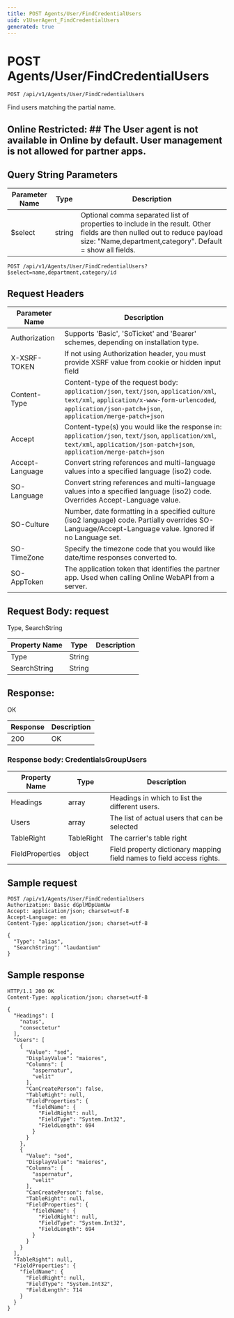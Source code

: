 ```yaml
---
title: POST Agents/User/FindCredentialUsers
uid: v1UserAgent_FindCredentialUsers
generated: true
---
```


# POST Agents/User/FindCredentialUsers

```http
POST /api/v1/Agents/User/FindCredentialUsers
```

Find users matching the partial name.


## Online Restricted: ## The User agent is not available in Online by default. User management is not allowed for partner apps.






## Query String Parameters

| Parameter Name | Type |  Description |
|----------------|------|--------------|
| $select | string |  Optional comma separated list of properties to include in the result. Other fields are then nulled out to reduce payload size: "Name,department,category". Default = show all fields. |

```http
POST /api/v1/Agents/User/FindCredentialUsers?$select=name,department,category/id
```


## Request Headers

| Parameter Name | Description |
|----------------|-------------|
| Authorization  | Supports 'Basic', 'SoTicket' and 'Bearer' schemes, depending on installation type. |
| X-XSRF-TOKEN   | If not using Authorization header, you must provide XSRF value from cookie or hidden input field |
| Content-Type | Content-type of the request body: `application/json`, `text/json`, `application/xml`, `text/xml`, `application/x-www-form-urlencoded`, `application/json-patch+json`, `application/merge-patch+json` |
| Accept         | Content-type(s) you would like the response in: `application/json`, `text/json`, `application/xml`, `text/xml`, `application/json-patch+json`, `application/merge-patch+json` |
| Accept-Language | Convert string references and multi-language values into a specified language (iso2) code. |
| SO-Language | Convert string references and multi-language values into a specified language (iso2) code. Overrides Accept-Language value. |
| SO-Culture | Number, date formatting in a specified culture (iso2 language) code. Partially overrides SO-Language/Accept-Language value. Ignored if no Language set. |
| SO-TimeZone | Specify the timezone code that you would like date/time responses converted to. |
| SO-AppToken | The application token that identifies the partner app. Used when calling Online WebAPI from a server. |

## Request Body: request 

Type, SearchString 

| Property Name | Type |  Description |
|----------------|------|--------------|
| Type | String |  |
| SearchString | String |  |

## Response:

OK

| Response | Description |
|----------------|-------------|
| 200 | OK |

### Response body: CredentialsGroupUsers

| Property Name | Type |  Description |
|----------------|------|--------------|
| Headings | array | Headings in which to list the different users. |
| Users | array | The list of actual users that can be selected |
| TableRight | TableRight | The carrier's table right |
| FieldProperties | object | Field property dictionary mapping field names to field access rights. |

## Sample request

```http!
POST /api/v1/Agents/User/FindCredentialUsers
Authorization: Basic dGplMDpUamUw
Accept: application/json; charset=utf-8
Accept-Language: en
Content-Type: application/json; charset=utf-8

{
  "Type": "alias",
  "SearchString": "laudantium"
}
```

## Sample response

```http_
HTTP/1.1 200 OK
Content-Type: application/json; charset=utf-8

{
  "Headings": [
    "natus",
    "consectetur"
  ],
  "Users": [
    {
      "Value": "sed",
      "DisplayValue": "maiores",
      "Columns": [
        "aspernatur",
        "velit"
      ],
      "CanCreatePerson": false,
      "TableRight": null,
      "FieldProperties": {
        "fieldName": {
          "FieldRight": null,
          "FieldType": "System.Int32",
          "FieldLength": 694
        }
      }
    },
    {
      "Value": "sed",
      "DisplayValue": "maiores",
      "Columns": [
        "aspernatur",
        "velit"
      ],
      "CanCreatePerson": false,
      "TableRight": null,
      "FieldProperties": {
        "fieldName": {
          "FieldRight": null,
          "FieldType": "System.Int32",
          "FieldLength": 694
        }
      }
    }
  ],
  "TableRight": null,
  "FieldProperties": {
    "fieldName": {
      "FieldRight": null,
      "FieldType": "System.Int32",
      "FieldLength": 714
    }
  }
}
```